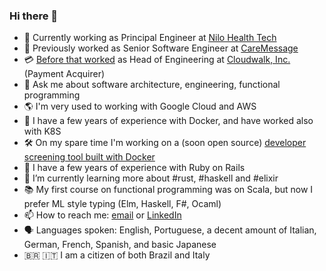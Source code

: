 ### Hi there 👋

- :hospital: Currently working as Principal Engineer at [Nilo Health Tech](https://www.linkedin.com/company/nilo-saude/)
- :hospital: Previously worked as Senior Software Engineer at [CareMessage](https://www.linkedin.com/company/caremessage/)
- :credit_card: [Before that worked](https://github.com/giovanni-cloudwalk) as Head of Engineering at [Cloudwalk, Inc.](https://www.cloudwalk.io/) (Payment Acquirer)
- 💬 Ask me about software architecture, engineering, functional programming
- 🌎 I'm very used to working with Google Cloud and AWS
- 🐳 I have a few years of experience with Docker, and have worked also with K8S
- 🛠 On my spare time I'm working on a (soon open source) [developer screening tool built with Docker](https://github.com/skilltest/skilltest)
- 💎 I have a few years of experience with Ruby on Rails
- 🌱 I’m currently learning more about #rust, #haskell and #elixir
- 📚 My first course on functional programming was on Scala, but now I prefer ML style typing (Elm, Haskell, F#, Ocaml)
- 📫 How to reach me: [email](mailto:giovanni.bonetti@gmail.com) or [LinkedIn](https://www.linkedin.com/in/giovanni-k-bonetti-2809345/)
- 🗣 Languages spoken: English, Portuguese, a decent amount of Italian, German, French, Spanish, and basic Japanese
- 🇧🇷 🇮🇹 I am a citizen of both Brazil and Italy
